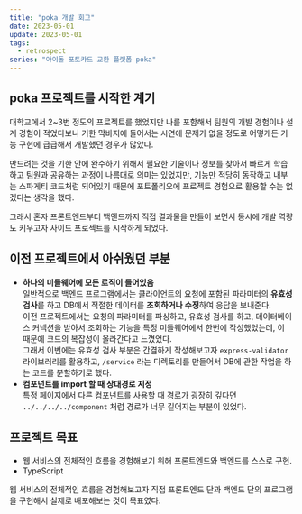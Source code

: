 ```yaml
---
title: "poka 개발 회고"
date: 2023-05-01
update: 2023-05-01
tags:
  - retrospect
series: "아이돌 포토카드 교환 플랫폼 poka"
---
```


## poka 프로젝트를 시작한 계기
대학교에서 2~3번 정도의 프로젝트를 했었지만 나를 포함해서 팀원의 개발 경험이나 설계 경험이 적었다보니 기한 막바지에 들어서는 시연에 문제가 없을 정도로 어떻게든 기능 구현에 급급해서 개발했던 경우가 많았다.

만드려는 것을 기한 안에 완수하기 위해서 필요한 기술이나 정보를 찾아서 빠르게 학습하고 팀원과 공유하는 과정이 나름대로 의미는 있었지만, 기능만 적당히 동작하고 내부는 스파게티 코드처럼 되어있기 때문에 포트폴리오에 프로젝트 경험으로 활용할 수는 없겠다는 생각을 했다.

그래서 혼자 프론트엔드부터 백엔드까지 직접 결과물을 만들어 보면서 동시에 개발 역량도 키우고자 사이드 프로젝트를 시작하게 되었다.

## 이전 프로젝트에서 아쉬웠던 부분
- **하나의 미들웨어에 모든 로직이 들어있음**  
일반적으로 백엔드 프로그램에서는 클라이언트의 요청에 포함된 파라미터의 **유효성 검사**를 하고 DB에서 적절한 데이터를 **조회하거나 수정**하여 응답을 보내준다.  
이전 프로젝트에서는 요청의 파라미터를 파싱하고, 유효성 검사를 하고, 데이터베이스 커넥션을 받아서 조회하는 기능을 특정 미들웨어에서 한번에 작성했었는데, 이 때문에 코드의 복잡성이 올라간다고 느꼈었다.  
그래서 이번에는 유효성 검사 부분은 간결하게 작성해보고자 `express-validator` 라이브러리를 활용하고, `/service` 라는 디렉토리를 만들어서 DB에 관한 작업을 하는 코드를 분할하기로 했다.
- **컴포넌트를 import 할 때 상대경로 지정**  
특정 페이지에서 다른 컴포넌트를 사용할 때 경로가 굉장히 깊다면 `../../../../component` 처럼 경로가 너무 길어지는 부분이 있었다. 


## 프로젝트 목표
- 웹 서비스의 전체적인 흐름을 경험해보기 위해 프론트엔드와 백엔드를 스스로 구현.
- TypeScript 

웹 서비스의 전체적인 흐름을 경험해보고자 직접 프론트엔드 단과 백엔드 단의 프로그램을 구현해서 실제로 배포해보는 것이 목표였다.  

